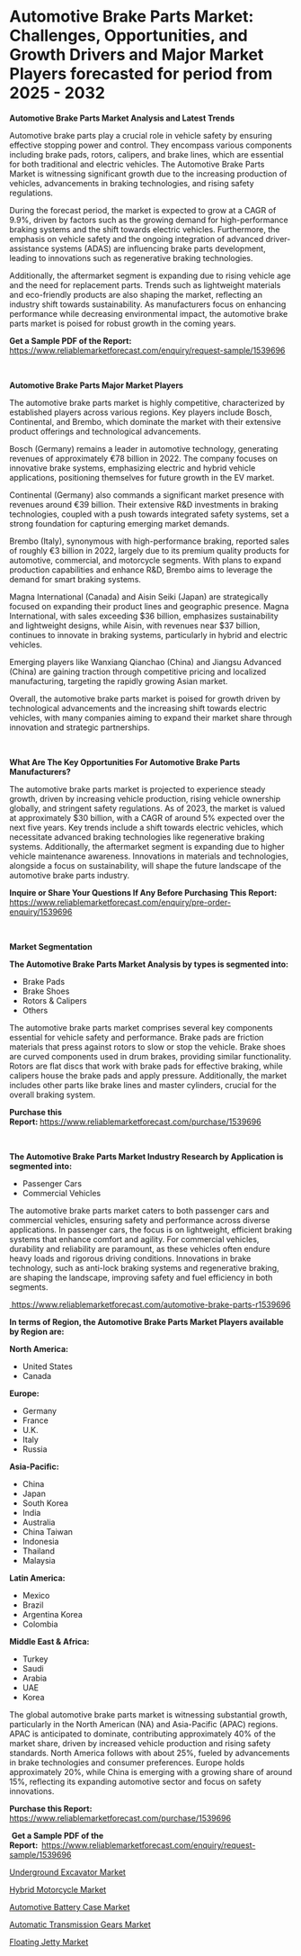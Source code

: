<p><h1>Automotive Brake Parts Market: Challenges, Opportunities, and Growth Drivers and Major Market Players forecasted for period from 2025 - 2032</h1></p><p><strong>Automotive Brake Parts Market Analysis and Latest Trends</strong></p>
<p><p>Automotive brake parts play a crucial role in vehicle safety by ensuring effective stopping power and control. They encompass various components including brake pads, rotors, calipers, and brake lines, which are essential for both traditional and electric vehicles. The Automotive Brake Parts Market is witnessing significant growth due to the increasing production of vehicles, advancements in braking technologies, and rising safety regulations.</p><p>During the forecast period, the market is expected to grow at a CAGR of 9.9%, driven by factors such as the growing demand for high-performance braking systems and the shift towards electric vehicles. Furthermore, the emphasis on vehicle safety and the ongoing integration of advanced driver-assistance systems (ADAS) are influencing brake parts development, leading to innovations such as regenerative braking technologies.</p><p>Additionally, the aftermarket segment is expanding due to rising vehicle age and the need for replacement parts. Trends such as lightweight materials and eco-friendly products are also shaping the market, reflecting an industry shift towards sustainability. As manufacturers focus on enhancing performance while decreasing environmental impact, the automotive brake parts market is poised for robust growth in the coming years.</p></p>
<p><strong>Get a Sample PDF of the Report:&nbsp;</strong> <a href="https://www.reliablemarketforecast.com/enquiry/request-sample/1539696?utm_campaign=1903&utm_medium=2&utm_source=Github&utm_content=ia&utm_term=30032025&utm_id=automotive-brake-parts">https://www.reliablemarketforecast.com/enquiry/request-sample/1539696</a></p>
<p>&nbsp;</p>
<p><strong>Automotive Brake Parts Major Market Players</strong></p>
<p><p>The automotive brake parts market is highly competitive, characterized by established players across various regions. Key players include Bosch, Continental, and Brembo, which dominate the market with their extensive product offerings and technological advancements.</p><p>Bosch (Germany) remains a leader in automotive technology, generating revenues of approximately €78 billion in 2022. The company focuses on innovative brake systems, emphasizing electric and hybrid vehicle applications, positioning themselves for future growth in the EV market.</p><p>Continental (Germany) also commands a significant market presence with revenues around €39 billion. Their extensive R&D investments in braking technologies, coupled with a push towards integrated safety systems, set a strong foundation for capturing emerging market demands.</p><p>Brembo (Italy), synonymous with high-performance braking, reported sales of roughly €3 billion in 2022, largely due to its premium quality products for automotive, commercial, and motorcycle segments. With plans to expand production capabilities and enhance R&D, Brembo aims to leverage the demand for smart braking systems.</p><p>Magna International (Canada) and Aisin Seiki (Japan) are strategically focused on expanding their product lines and geographic presence. Magna International, with sales exceeding $36 billion, emphasizes sustainability and lightweight designs, while Aisin, with revenues near $37 billion, continues to innovate in braking systems, particularly in hybrid and electric vehicles.</p><p>Emerging players like Wanxiang Qianchao (China) and Jiangsu  Advanced (China) are gaining traction through competitive pricing and localized manufacturing, targeting the rapidly growing Asian market.</p><p>Overall, the automotive brake parts market is poised for growth driven by technological advancements and the increasing shift towards electric vehicles, with many companies aiming to expand their market share through innovation and strategic partnerships.</p></p>
<p>&nbsp;</p>
<p><strong>What Are The Key Opportunities For Automotive Brake Parts Manufacturers?</strong></p>
<p><p>The automotive brake parts market is projected to experience steady growth, driven by increasing vehicle production, rising vehicle ownership globally, and stringent safety regulations. As of 2023, the market is valued at approximately $30 billion, with a CAGR of around 5% expected over the next five years. Key trends include a shift towards electric vehicles, which necessitate advanced braking technologies like regenerative braking systems. Additionally, the aftermarket segment is expanding due to higher vehicle maintenance awareness. Innovations in materials and technologies, alongside a focus on sustainability, will shape the future landscape of the automotive brake parts industry.</p></p>
<p><strong>Inquire or Share Your Questions If Any Before Purchasing This Report:</strong> <a href="https://www.reliablemarketforecast.com/enquiry/pre-order-enquiry/1539696?utm_campaign=1903&utm_medium=2&utm_source=Github&utm_content=ia&utm_term=30032025&utm_id=automotive-brake-parts">https://www.reliablemarketforecast.com/enquiry/pre-order-enquiry/1539696</a></p>
<p>&nbsp;</p>
<p><strong>Market Segmentation</strong></p>
<p><strong>The Automotive Brake Parts Market Analysis by types is segmented into:</strong></p>
<p><ul><li>Brake Pads</li><li>Brake Shoes</li><li>Rotors & Calipers</li><li>Others</li></ul></p>
<p><p>The automotive brake parts market comprises several key components essential for vehicle safety and performance. Brake pads are friction materials that press against rotors to slow or stop the vehicle. Brake shoes are curved components used in drum brakes, providing similar functionality. Rotors are flat discs that work with brake pads for effective braking, while calipers house the brake pads and apply pressure. Additionally, the market includes other parts like brake lines and master cylinders, crucial for the overall braking system.</p></p>
<p><strong>Purchase this Report:&nbsp;</strong><a href="https://www.reliablemarketforecast.com/purchase/1539696?utm_campaign=1903&utm_medium=2&utm_source=Github&utm_content=ia&utm_term=30032025&utm_id=automotive-brake-parts">https://www.reliablemarketforecast.com/purchase/1539696</a></p>
<p>&nbsp;</p>
<p><strong>The Automotive Brake Parts Market Industry Research by Application is segmented into:</strong></p>
<p><ul><li>Passenger Cars</li><li>Commercial Vehicles</li></ul></p>
<p><p>The automotive brake parts market caters to both passenger cars and commercial vehicles, ensuring safety and performance across diverse applications. In passenger cars, the focus is on lightweight, efficient braking systems that enhance comfort and agility. For commercial vehicles, durability and reliability are paramount, as these vehicles often endure heavy loads and rigorous driving conditions. Innovations in brake technology, such as anti-lock braking systems and regenerative braking, are shaping the landscape, improving safety and fuel efficiency in both segments.</p></p>
<p><a href="https://www.reliablemarketforecast.com/automotive-brake-parts-r1539696?utm_campaign=1903&utm_medium=2&utm_source=Github&utm_content=ia&utm_term=30032025&utm_id=automotive-brake-parts">&nbsp;https://www.reliablemarketforecast.com/automotive-brake-parts-r1539696</a></p>
<p><strong>In terms of Region, the Automotive Brake Parts Market Players available by Region are:</strong></p>
<p>
    <p> <strong> North America: </strong>
        <ul>
            <li>United States</li>
            <li>Canada</li>
        </ul>
        </p> 
    <p> <strong> Europe: </strong>
        <ul>
            <li>Germany</li>
            <li>France</li>
            <li>U.K.</li>
            <li>Italy</li>
            <li>Russia</li>
        </ul>
        </p> 
    <p> <strong> Asia-Pacific: </strong>
        <ul>
            <li>China</li>
            <li>Japan</li>
            <li>South Korea</li>
            <li>India</li>
            <li>Australia</li>
            <li>China Taiwan</li>
            <li>Indonesia</li>
            <li>Thailand</li>
            <li>Malaysia</li>
        </ul>
        </p> 
    <p> <strong> Latin America: </strong>
        <ul>
            <li>Mexico</li>
            <li>Brazil</li>
            <li>Argentina Korea</li>
            <li>Colombia</li>
        </ul>
        </p> 
    <p> <strong> Middle East & Africa: </strong>
        <ul>
            <li>Turkey</li>
            <li>Saudi</li>
            <li>Arabia</li>
            <li>UAE</li>
            <li>Korea</li>
        </ul>
    </p>
    </p>
<p><p>The global automotive brake parts market is witnessing substantial growth, particularly in the North American (NA) and Asia-Pacific (APAC) regions. APAC is anticipated to dominate, contributing approximately 40% of the market share, driven by increased vehicle production and rising safety standards. North America follows with about 25%, fueled by advancements in brake technologies and consumer preferences. Europe holds approximately 20%, while China is emerging with a growing share of around 15%, reflecting its expanding automotive sector and focus on safety innovations.</p></p>
<p><strong>Purchase this Report: </strong><a href="https://www.reliablemarketforecast.com/purchase/1539696?utm_campaign=1903&utm_medium=2&utm_source=Github&utm_content=ia&utm_term=30032025&utm_id=automotive-brake-parts">https://www.reliablemarketforecast.com/purchase/1539696</a></p>
<p>&nbsp;<strong>Get a Sample PDF of the Report:&nbsp;&nbsp;</strong><a href="https://www.reliablemarketforecast.com/enquiry/request-sample/1539696?utm_campaign=1903&utm_medium=2&utm_source=Github&utm_content=ia&utm_term=30032025&utm_id=automotive-brake-parts">https://www.reliablemarketforecast.com/enquiry/request-sample/1539696</a></p>
<p><strong></strong></p>
<p><p><a href="https://github.com/negrocybul4w/Market-Research-Report-List-1/blob/main/underground-excavator-market.md?utm_campaign=1903&utm_medium=2&utm_source=Github&utm_content=ia&utm_term=30032025&utm_id=automotive-brake-parts">Underground Excavator Market</a></p><p><a href="https://github.com/djoeamakeh/Market-Research-Report-List-1/blob/main/hybrid-motorcycle-market.md?utm_campaign=1903&utm_medium=2&utm_source=Github&utm_content=ia&utm_term=30032025&utm_id=automotive-brake-parts">Hybrid Motorcycle Market</a></p><p><a href="https://github.com/tigoryemm/Market-Research-Report-List-1/blob/main/automotive-battery-case-market.md?utm_campaign=1903&utm_medium=2&utm_source=Github&utm_content=ia&utm_term=30032025&utm_id=automotive-brake-parts">Automotive Battery Case Market</a></p><p><a href="https://github.com/lonanweaseh4/Market-Research-Report-List-1/blob/main/automatic-transmission-gears-market.md?utm_campaign=1903&utm_medium=2&utm_source=Github&utm_content=ia&utm_term=30032025&utm_id=automotive-brake-parts">Automatic Transmission Gears Market</a></p><p><a href="https://github.com/biandnikelrs/Market-Research-Report-List-1/blob/main/floating-jetty-market.md?utm_campaign=1903&utm_medium=2&utm_source=Github&utm_content=ia&utm_term=30032025&utm_id=automotive-brake-parts">Floating Jetty Market</a></p></p>